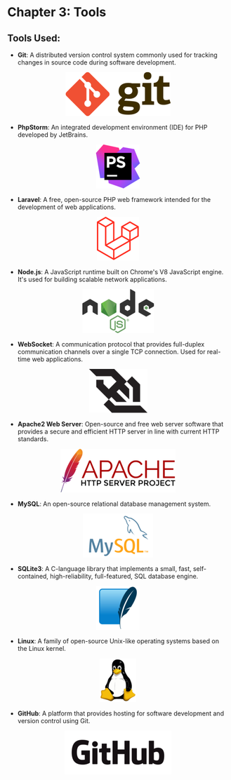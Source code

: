 # Chapter 3: Tools

## Tools Used:

- **Git**: A distributed version control system commonly used for tracking changes in source code during software development.

<div style="text-align: center; margin-top: 8px;"><img alt="Git Logo" src="./project_logos_resized/git_logo.png"></div>

- **PhpStorm**: An integrated development environment (IDE) for PHP developed by JetBrains.

<div style="text-align: center; margin-top: 8px;"><img alt="PhpStorm" src="./project_logos_resized/phpstorm_logo.png"></div>

- **Laravel**: A free, open-source PHP web framework intended for the development of web applications.

<div style="text-align: center; margin-top: 8px;"><img alt="Laravel Logo" src="./project_logos_resized/laravel_logo.png"></div>

- **Node.js**: A JavaScript runtime built on Chrome's V8 JavaScript engine. It's used for building scalable network applications.

<div style="text-align: center; margin-top: 8px;"><img alt="NodeJS" src="./project_logos_resized/node_js_logo.svg.png"></div>

- **WebSocket**: A communication protocol that provides full-duplex communication channels over a single TCP connection. Used for real-time web applications.

<div style="text-align: center; margin-top: 8px;"><img alt="Websocket Logo" src="./project_logos_resized/websocket_logo.png"></div>

- **Apache2 Web Server**: Open-source and free web server software that provides a secure and efficient HTTP server in line with current HTTP standards.

<div style="text-align: center; margin-top: 8px;"><img alt="Apache Logo" src="./project_logos_resized/apache_logo.svg.png"></div>

- **MySQL**: An open-source relational database management system.

<div style="text-align: center; margin-top: 8px;"><img alt="MySQL Logo" src="./project_logos_resized/mysql_logo.png"></div>

- **SQLite3**: A C-language library that implements a small, fast, self-contained, high-reliability, full-featured, SQL database engine.

<div style="text-align: center; margin-top: 8px;"><img alt="SQLite Logo" src="./project_logos_resized/sqlite_logo.png"></div>

- **Linux**: A family of open-source Unix-like operating systems based on the Linux kernel.

<div style="text-align: center; margin-top: 8px;"><img alt="Tux Logo" src="./project_logos_resized/tux.png"></div>

- **GitHub**: A platform that provides hosting for software development and version control using Git.

<div style="text-align: center; margin-top: 8px;"><img alt="GitHub Logo" src="./project_logos_resized/github_logo.png"></div>








